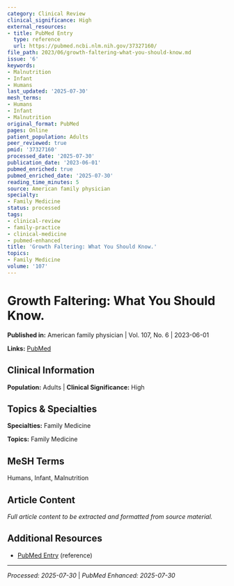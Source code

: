 ```yaml
---
category: Clinical Review
clinical_significance: High
external_resources:
- title: PubMed Entry
  type: reference
  url: https://pubmed.ncbi.nlm.nih.gov/37327160/
file_path: 2023/06/growth-faltering-what-you-should-know.md
issue: '6'
keywords:
- Malnutrition
- Infant
- Humans
last_updated: '2025-07-30'
mesh_terms:
- Humans
- Infant
- Malnutrition
original_format: PubMed
pages: Online
patient_population: Adults
peer_reviewed: true
pmid: '37327160'
processed_date: '2025-07-30'
publication_date: '2023-06-01'
pubmed_enriched: true
pubmed_enriched_date: '2025-07-30'
reading_time_minutes: 5
source: American family physician
specialty:
- Family Medicine
status: processed
tags:
- clinical-review
- family-practice
- clinical-medicine
- pubmed-enhanced
title: 'Growth Faltering: What You Should Know.'
topics:
- Family Medicine
volume: '107'
---
```


# Growth Faltering: What You Should Know.

**Published in:** American family physician | Vol. 107, No. 6 | 2023-06-01

**Links:** [PubMed](https://pubmed.ncbi.nlm.nih.gov/37327160/)

## Clinical Information

**Population:** Adults | **Clinical Significance:** High

## Topics & Specialties

**Specialties:** Family Medicine

**Topics:** Family Medicine

## MeSH Terms

Humans, Infant, Malnutrition

## Article Content

*Full article content to be extracted and formatted from source material.*

## Additional Resources

- [PubMed Entry](https://pubmed.ncbi.nlm.nih.gov/37327160/) (reference)

---

*Processed: 2025-07-30* | *PubMed Enhanced: 2025-07-30*
